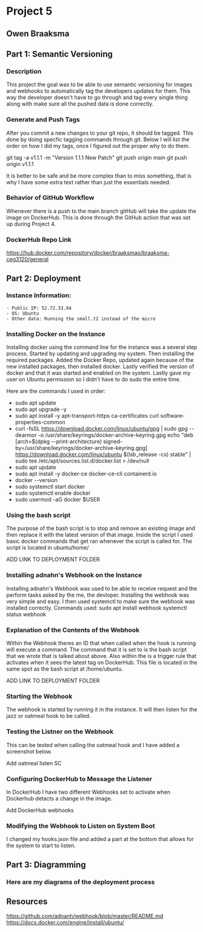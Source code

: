 # Project 5
## Owen Braaksma



## Part 1: Semantic Versioning


### Description
This project the goal was to be able to use semantic versioning for images and webhooks to automatically tag the developers updates for them. This way the developer doesn't have to go through and tag every single thing along with make sure all the pushed data is done correctly. 


### Generate and Push Tags
After you commit a new changes to your git repo, it should be tagged. This done by doing specfic tagging commands through git. Below I will list the order on how I did my tags, once I figured out the proper why to do them.

git tag -a v1.1.1 -m "Version 1.1.1 New Patch"
git push origin main
git push origin v1.1.1


It is better to be safe and be more complex than to miss something, that is why I have some extra text rather than just the essentials needed.

### Behavior of GitHub Workflow
Whenever there is a push to the main branch gitHub will take the update the image on DockerHub. This is done through the GitHub action that was set up during Project 4. 
### DockerHub Repo Link

https://hub.docker.com/repository/docker/braaksmao/braaksma-ceg3120/general

## Part 2: Deployment

### Instance Information:
    - Public IP: 52.72.33.94
    - OS: Ubuntu
    - Other data: Running the small.t2 instead of the micro

### Installing Docker on the Instance
Installing docker using the command line for the instance was a several step process. Started by updating and upgrading my system. Then installing the required packages. Added the Docker Repo, updated again because of the new installed packages, then installed docker. Lastly verified the version of docker and that it was started and enabled on the system. Lastly gave my user on Ubuntu permission so I didn't have to do sudo the entire time. 

Here are the commands I used in order:

- sudo apt update
- sudo apt upgrade -y
- sudo apt install -y apt-transport-https ca-certificates curl software-properties-common
- curl -fsSL https://download.docker.com/linux/ubuntu/gpg | sudo gpg --dearmor -o /usr/share/keyrings/docker-archive-keyring.gpg
echo "deb [arch=$(dpkg --print-architecture) signed-by=/usr/share/keyrings/docker-archive-keyring.gpg] https://download.docker.com/linux/ubuntu $(lsb_release -cs) stable" | sudo tee /etc/apt/sources.list.d/docker.list > /dev/null
- sudo apt update
- sudo apt install -y docker-ce docker-ce-cli containerd.io
- docker --version
- sudo systemctl start docker
- sudo systemctl enable docker
- sudo usermod -aG docker $USER



### Using the bash script
The purpose of the bash script is to stop and remove an existing image and then replace it with the latest version of that image. Inside the script I used basic docker commands that get ran whenever the script is called for. The script is located in ubuntu/home/

ADD LINK TO DEPLOYMENT FOLDER

### Installing adnahn's Webhook on the Instance
Installing adnahn's Webhook was used to be able to receive request and the perform tasks asked by the me, the devloper. Installing the webhook was very simple and easy. I then used systemctl to make sure the webhook was installed correctly. Commands used: 
sudo apt install webhook
systemctl status webhook

### Explanation of the Contents of the Webhook
Within the Webhook theres an ID that when called when the hook is running will execute a command. The command that it is set to is the bash script that we wrote that is talked about above. Also within the is a trigger rule that activates when it sees the latest tag on DockerHub. This file is located in the same spot as the bash script at /home/ubuntu.

ADD LINK TO DEPLOYMENT FOLDER

### Starting the Webhook
The webhook is started by running it in the instance. It will then listen for the jazz or oatmeal hook to be called. 

### Testing the Listner on the Webhook
This can be tested when calling the oatmeal hook and I have added a screenshot below. 

Add oatmeal listen SC

### Configuring DockerHub to Message the Listener
In DockerHub I have two different Webhooks set to activate when Dockerhub detacts a change in the image. 

Add DockerHub webhooks

### Modifying the Webhook to Listen on System Boot
I changed my hooks.json file and added a part at the bottom that allows for the system to start to listen. 


## Part 3: Diagramming

### Here are my diagrams of the deployment process 


## Resources

https://github.com/adnanh/webhook/blob/master/README.md
https://docs.docker.com/engine/install/ubuntu/